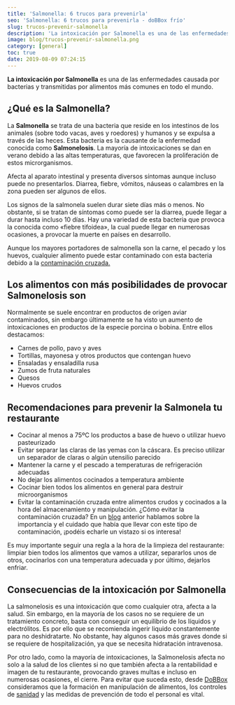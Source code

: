 ```yaml
---
title: 'Salmonella: 6 trucos para prevenirla'
seo: 'Salmonella: 6 trucos para prevenirla - doBBox frío'
slug: trucos-prevenir-salmonella
description: 'La intoxicación por Salmonella es una de las enfermedades causada por bacterias y transmitidas por alimentos más comunes en todo el mundo.'
image: blog/trucos-prevenir-salmonella.png
category: [general]
toc: true
date: 2019-08-09 07:24:15
---
```


**La intoxicación por Salmonella** es una de las enfermedades causada por bacterias y transmitidas por alimentos más comunes en todo el mundo.

## ¿Qué es la Salmonella?

La **Salmonella** se trata de una bacteria que reside en los intestinos de los animales (sobre todo vacas, aves y roedores) y humanos y se expulsa a través de las heces. Esta bacteria es la causante de la enfermedad conocida como **Salmonelosis**. La mayoría de intoxicaciones se dan en verano debido a las altas temperaturas, que favorecen la proliferación de estos microrganismos.

Afecta al aparato intestinal y presenta diversos síntomas aunque incluso puede no presentarlos. Diarrea, fiebre, vómitos, náuseas o calambres en la zona pueden ser algunos de ellos.

Los signos de la salmonela suelen durar siete días más o menos. No obstante, si se tratan de síntomas como puede ser la diarrea, puede llegar a durar hasta incluso 10 días. Hay una variedad de esta bacteria que provoca la conocida como «fiebre tifoidea», la cual puede llegar en numerosas ocasiones, a provocar la muerte en países en desarrollo.

Aunque los mayores portadores de salmonella son la carne, el pecado y los huevos, cualquier alimento puede estar contaminado con esta bacteria debido a la [contaminación cruzada.](/evita-contaminacion-cruzada-restaurante/)

## Los alimentos con más posibilidades de provocar Salmonelosis son

Normalmente se suele encontrar en productos de origen aviar contaminados, sin embargo últimamente se ha visto un aumento de intoxicaciones en productos de la especie porcina o bobina. Entre ellos destacamos:

- Carnes de pollo, pavo y aves
- Tortillas, mayonesa y otros productos que contengan huevo
- Ensaladas y ensaladilla rusa
- Zumos de fruta naturales
- Quesos
- Huevos crudos

## Recomendaciones para prevenir la Salmonela tu restaurante

- Cocinar al menos a 75ºC los productos a base de huevo o utilizar huevo pasteurizado
- Evitar separar las claras de las yemas con la cáscara. Es preciso utilizar un separador de claras o algún utensilio parecido
- Mantener la carne y el pescado a temperaturas de refrigeración adecuadas
- No dejar los alimentos cocinados a temperatura ambiente
- Cocinar bien todos los alimentos en general para destruir microorganismos
- Evitar la contaminación cruzada entre alimentos crudos y cocinados a la hora del almacenamiento y manipulación. ¿Cómo evitar la contaminación cruzada? En un [blog](/evita-contaminacion-cruzada-restaurante/) anterior hablamos sobre la importancia y el cuidado que había que llevar con este tipo de contaminación, ¡podéis echarle un vistazo si os interesa!

Es muy importante seguir una regla a la hora de la limpieza del restaurante: limpiar bien todos los alimentos que vamos a utilizar, separarlos unos de otros, cocinarlos con una temperatura adecuada y por último, dejarlos enfriar.

## Consecuencias de la intoxicación por Salmonella

La salmonelosis es una intoxicación que como cualquier otra, afecta a la salud. Sin embargo, en la mayoría de los casos no se requiere de un tratamiento concreto, basta con conseguir un equilibrio de los líquidos y electrólitos. Es por ello que se recomienda ingerir liquido constantemente para no deshidratarte. No obstante, hay algunos casos más graves donde si se requiere de hospitalización, ya que se necesita hidratación intravenosa.

Por otro lado, como la mayoría de intoxicaciones, la Salmonelosis afecta no solo a la salud de los clientes si no que también afecta a la rentabilidad e imagen de tu restaurante, provocando graves multas e incluso en numerosas ocasiones, el cierre. Para evitar que suceda esto, desde [DoBBox](/) consideramos que la formación en manipulación de alimentos, los controles de [sanidad](https://www.sanidad.gob.es/) y las medidas de prevención de todo el personal es vital.